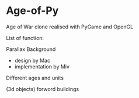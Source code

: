 # Age-of-Py
Age of War clone realised with PyGame and OpenGL

List of function:

Parallax Background 
  - design by Mac
  - implementation by Miv

Different ages and units


(3d objects) forword buildings
